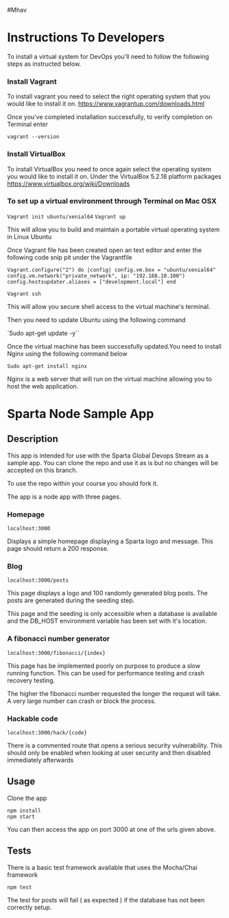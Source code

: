 
#Mhav
# Instructions To Developers

To install a virtual system for DevOps you'll need to follow the following steps as instructed below.

### Install Vagrant

To install vagrant you need to select the right operating system that you would like to install it on. https://www.vagrantup.com/downloads.html

Once you've completed installation successfully, to verify completion on Terminal enter

``vagrant --version``


### Install VirtualBox

To install VirtualBox you need to once again select the operating system you would like to install it on. Under the VirtualBox 5.2.18 platform packages
https://www.virtualbox.org/wiki/Downloads

### To set up a virtual environment through Terminal on Mac OSX

``Vagrant init ubuntu/xenial64``
``Vagrant up``

This will allow you to build and maintain a portable virtual  operating system in Linux Ubuntu

Once Vagrant file has been created open an text editor and enter the following code snip pit under the Vagrantfile

``Vagrant.configure("2") do |config|
  config.vm.box = "ubuntu/xenial64"
  config.vm.network("private_network", ip: "192.168.10.100")
  config.hostsupdater.aliases = ["development.local"]
end
``

``Vagrant ssh``

This will allow you secure shell access to the virtual machine's terminal.

Then you need to update Ubuntu using the following command

`Sudo apt-get update -y``

Once the virtual machine has been successfully updated.You need to install Nginx using the following command below

``Sudo apt-get install nginx``

Nginx is a web server that will run on the virtual machine allowing you to host the web application.






# Sparta Node Sample App

## Description

This app is intended for use with the Sparta Global Devops Stream as a sample app. You can clone the repo and use it as is but no changes will be accepted on this branch.

To use the repo within your course you should fork it.

The app is a node app with three pages.

### Homepage

``localhost:3000``

Displays a simple homepage displaying a Sparta logo and message. This page should return a 200 response.

### Blog

``localhost:3000/posts``

This page displays a logo and 100 randomly generated blog posts. The posts are generated during the seeding step.

This page and the seeding is only accessible when a database is available and the DB_HOST environment variable has been set with it's location.

### A fibonacci number generator

``localhost:3000/fibonacci/{index}``

This page has be implemented poorly on purpose to produce a slow running function. This can be used for performance testing and crash recovery testing.

The higher the fibonacci number requested the longer the request will take. A very large number can crash or block the process.


### Hackable code

``localhost:3000/hack/{code}``

There is a commented route that opens a serious security vulnerability. This should only be enabled when looking at user security and then disabled immediately afterwards

## Usage

Clone the app

```
npm install
npm start
```

You can then access the app on port 3000 at one of the urls given above.

## Tests

There is a basic test framework available that uses the Mocha/Chai framework

```
npm test
```

The test for posts will fail ( as expected ) if the database has not been correctly setup.
